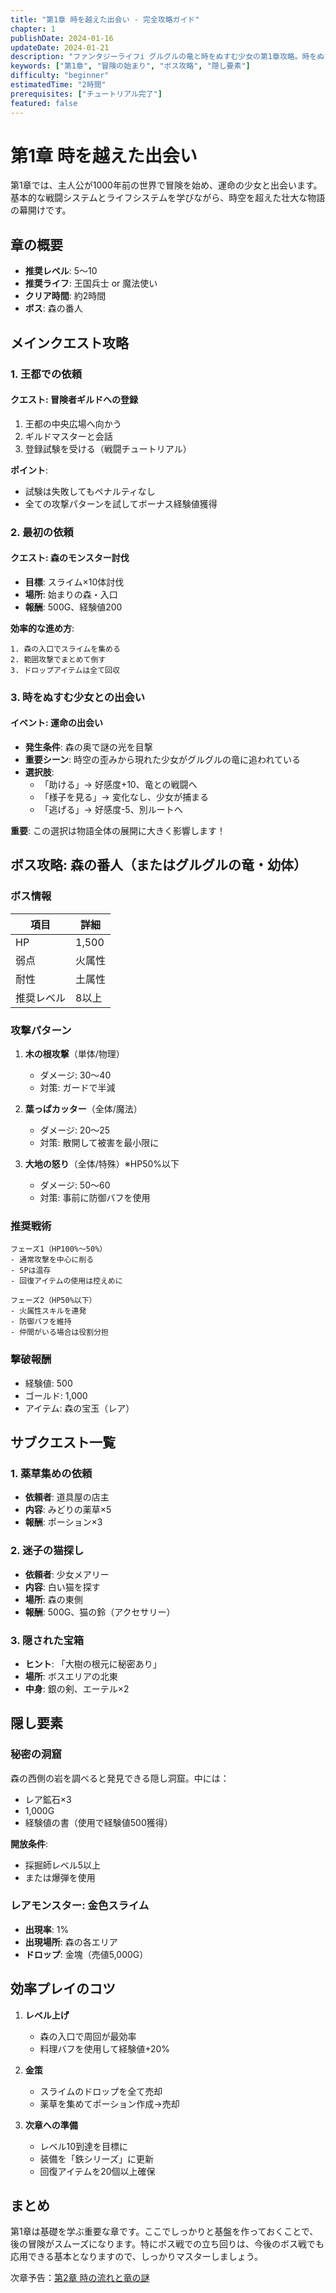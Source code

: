 ```yaml
---
title: "第1章 時を越えた出会い - 完全攻略ガイド"
chapter: 1
publishDate: 2024-01-16
updateDate: 2024-01-21
description: "ファンタジーライフi グルグルの竜と時をぬすむ少女の第1章攻略。時をぬすむ少女との出会い、ボス戦対策、隠し要素を詳しく解説。"
keywords: ["第1章", "冒険の始まり", "ボス攻略", "隠し要素"]
difficulty: "beginner"
estimatedTime: "2時間"
prerequisites: ["チュートリアル完了"]
featured: false
---
```


# 第1章 時を越えた出会い

第1章では、主人公が1000年前の世界で冒険を始め、運命の少女と出会います。基本的な戦闘システムとライフシステムを学びながら、時空を超えた壮大な物語の幕開けです。

## 章の概要

- **推奨レベル**: 5〜10
- **推奨ライフ**: 王国兵士 or 魔法使い
- **クリア時間**: 約2時間
- **ボス**: 森の番人

## メインクエスト攻略

### 1. 王都での依頼

#### クエスト: 冒険者ギルドへの登録
1. 王都の中央広場へ向かう
2. ギルドマスターと会話
3. 登録試験を受ける（戦闘チュートリアル）

**ポイント**: 
- 試験は失敗してもペナルティなし
- 全ての攻撃パターンを試してボーナス経験値獲得

### 2. 最初の依頼

#### クエスト: 森のモンスター討伐
- **目標**: スライム×10体討伐
- **場所**: 始まりの森・入口
- **報酬**: 500G、経験値200

**効率的な進め方**:
```
1. 森の入口でスライムを集める
2. 範囲攻撃でまとめて倒す
3. ドロップアイテムは全て回収
```

### 3. 時をぬすむ少女との出会い

#### イベント: 運命の出会い
- **発生条件**: 森の奥で謎の光を目撃
- **重要シーン**: 時空の歪みから現れた少女がグルグルの竜に追われている
- **選択肢**:
  - 「助ける」→ 好感度+10、竜との戦闘へ
  - 「様子を見る」→ 変化なし、少女が捕まる
  - 「逃げる」→ 好感度-5、別ルートへ

**重要**: この選択は物語全体の展開に大きく影響します！

## ボス攻略: 森の番人（またはグルグルの竜・幼体）

### ボス情報
| 項目 | 詳細 |
|------|------|
| HP | 1,500 |
| 弱点 | 火属性 |
| 耐性 | 土属性 |
| 推奨レベル | 8以上 |

### 攻撃パターン
1. **木の根攻撃**（単体/物理）
   - ダメージ: 30〜40
   - 対策: ガードで半減

2. **葉っぱカッター**（全体/魔法）
   - ダメージ: 20〜25
   - 対策: 散開して被害を最小限に

3. **大地の怒り**（全体/特殊）※HP50%以下
   - ダメージ: 50〜60
   - 対策: 事前に防御バフを使用

### 推奨戦術
```
フェーズ1（HP100%〜50%）
- 通常攻撃を中心に削る
- SPは温存
- 回復アイテムの使用は控えめに

フェーズ2（HP50%以下）
- 火属性スキルを連発
- 防御バフを維持
- 仲間がいる場合は役割分担
```

### 撃破報酬
- 経験値: 500
- ゴールド: 1,000
- アイテム: 森の宝玉（レア）

## サブクエスト一覧

### 1. 薬草集めの依頼
- **依頼者**: 道具屋の店主
- **内容**: みどりの薬草×5
- **報酬**: ポーション×3

### 2. 迷子の猫探し
- **依頼者**: 少女メアリー
- **内容**: 白い猫を探す
- **場所**: 森の東側
- **報酬**: 500G、猫の鈴（アクセサリー）

### 3. 隠された宝箱
- **ヒント**: 「大樹の根元に秘密あり」
- **場所**: ボスエリアの北東
- **中身**: 銀の剣、エーテル×2

## 隠し要素

### 秘密の洞窟
森の西側の岩を調べると発見できる隠し洞窟。中には：
- レア鉱石×3
- 1,000G
- 経験値の書（使用で経験値500獲得）

**開放条件**: 
- 採掘師レベル5以上
- または爆弾を使用

### レアモンスター: 金色スライム
- **出現率**: 1%
- **出現場所**: 森の各エリア
- **ドロップ**: 金塊（売値5,000G）

## 効率プレイのコツ

1. **レベル上げ**
   - 森の入口で周回が最効率
   - 料理バフを使用して経験値+20%

2. **金策**
   - スライムのドロップを全て売却
   - 薬草を集めてポーション作成→売却

3. **次章への準備**
   - レベル10到達を目標に
   - 装備を「鉄シリーズ」に更新
   - 回復アイテムを20個以上確保

## まとめ

第1章は基礎を学ぶ重要な章です。ここでしっかりと基盤を作っておくことで、後の冒険がスムーズになります。特にボス戦での立ち回りは、今後のボス戦でも応用できる基本となりますので、しっかりマスターしましょう。

次章予告：[第2章 時の流れと竜の謎](/story/chapter-2)